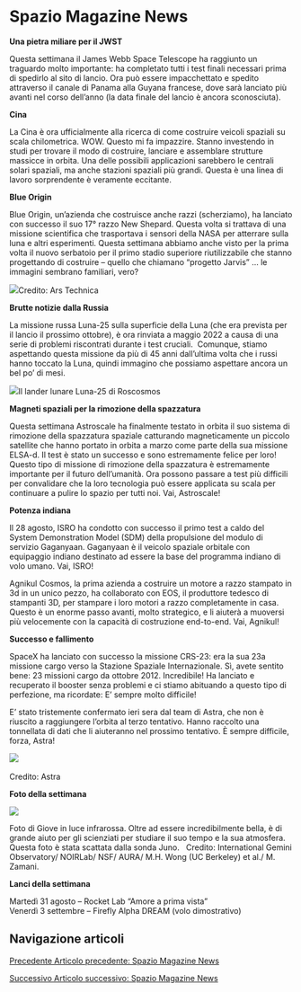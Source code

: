 Spazio Magazine News
====================

**Una pietra miliare per il JWST**

Questa settimana il James Webb Space Telescope ha raggiunto un traguardo molto importante: ha completato tutti i test finali necessari prima di spedirlo al sito di lancio. Ora può essere impacchettato e spedito attraverso il canale di Panama alla Guyana francese, dove sarà lanciato più avanti nel corso dell’anno (la data finale del lancio è ancora sconosciuta).

**Cina**

La Cina è ora ufficialmente alla ricerca di come costruire veicoli spaziali su scala chilometrica. WOW. Questo mi fa impazzire. Stanno investendo in studi per trovare il modo di costruire, lanciare e assemblare strutture massicce in orbita. Una delle possibili applicazioni sarebbero le centrali solari spaziali, ma anche stazioni spaziali più grandi. Questa è una linea di lavoro sorprendente è veramente eccitante.

**Blue Origin**

Blue Origin, un’azienda che costruisce anche razzi (scherziamo), ha lanciato con successo il suo 17° razzo New Shepard. Questa volta si trattava di una missione scientifica che trasportava i sensori della NASA per atterrare sulla luna e altri esperimenti. Questa settimana abbiamo anche visto per la prima volta il nuovo serbatoio per il primo stadio superiore riutilizzabile che stanno progettando di costruire – quello che chiamano “progetto Jarvis” … le immagini sembrano familiari, vero? 

![](https://www.adaa.it/wp/wp-content/uploads/2021/08/1-1.jpg)Credito: Ars Technica

  
**Brutte notizie dalla Russia**

La missione russa Luna-25 sulla superficie della Luna (che era prevista per il lancio il prossimo ottobre), è ora rinviata a maggio 2022 a causa di una serie di problemi riscontrati durante i test cruciali.  Comunque, stiamo aspettando questa missione da più di 45 anni dall’ultima volta che i russi hanno toccato la Luna, quindi immagino che possiamo aspettare ancora un bel po’ di mesi.

![](https://www.adaa.it/wp/wp-content/uploads/2021/08/2-1.jpg)Il lander lunare Luna-25 di Roscosmos

  
**Magneti spaziali per la rimozione della spazzatura**

Questa settimana Astroscale ha finalmente testato in orbita il suo sistema di rimozione della spazzatura spaziale catturando magneticamente un piccolo satellite che hanno portato in orbita a marzo come parte della sua missione ELSA-d. Il test è stato un successo e sono estremamente felice per loro! Questo tipo di missione di rimozione della spazzatura è estremamente importante per il futuro dell’umanità. Ora possono passare a test più difficili per convalidare che la loro tecnologia può essere applicata su scala per continuare a pulire lo spazio per tutti noi. Vai, Astroscale!

**Potenza indiana**

Il 28 agosto, ISRO ha condotto con successo il primo test a caldo del System Demonstration Model (SDM) della propulsione del modulo di servizio Gaganyaan. Gaganyaan è il veicolo spaziale orbitale con equipaggio indiano destinato ad essere la base del programma indiano di volo umano. Vai, ISRO!

Agnikul Cosmos, la prima azienda a costruire un motore a razzo stampato in 3d in un unico pezzo, ha collaborato con EOS, il produttore tedesco di stampanti 3D, per stampare i loro motori a razzo completamente in casa. Questo è un enorme passo avanti, molto strategico, e li aiuterà a muoversi più velocemente con la capacità di costruzione end-to-end. Vai, Agnikul!

**Successo e fallimento**

SpaceX ha lanciato con successo la missione CRS-23: era la sua 23a missione cargo verso la Stazione Spaziale Internazionale. Sì, avete sentito bene: 23 missioni cargo da ottobre 2012. Incredibile! Ha lanciato e recuperato il booster senza problemi e ci stiamo abituando a questo tipo di perfezione, ma ricordate: E’ sempre molto difficile!

E’ stato tristemente confermato ieri sera dal team di Astra, che non è riuscito a raggiungere l’orbita al terzo tentativo. Hanno raccolto una tonnellata di dati che li aiuteranno nel prossimo tentativo. È sempre difficile, forza, Astra!

![](https://www.adaa.it/wp/wp-content/uploads/2021/08/3-1.jpg)  

Credito: Astra

  
**Foto della settimana**

![](https://www.adaa.it/wp/wp-content/uploads/2021/08/4.jpg)

Foto di Giove in luce infrarossa. Oltre ad essere incredibilmente bella, è di grande aiuto per gli scienziati per studiare il suo tempo e la sua atmosfera. Questa foto è stata scattata dalla sonda Juno.   Credito: International Gemini Observatory/ NOIRLab/ NSF/ AURA/ M.H. Wong (UC Berkeley) et al./ M. Zamani.

**Lanci della settimana**

Martedì 31 agosto – Rocket Lab “Amore a prima vista”  
Venerdì 3 settembre – Firefly Alpha DREAM (volo dimostrativo)

Navigazione articoli
--------------------

[Precedente Articolo precedente: Spazio Magazine News](https://www.adaa.it/2021/08/22/spazio-magazine-news-11/)

[Successivo Articolo successivo: Spazio Magazine News](https://www.adaa.it/2021/09/05/spazio-magazine-news-13/)